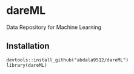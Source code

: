# dareML
Data Repository for Machine Learning

## Installation

```
devtools::install_github("abdala9512/dareML")
library(dareML)
```
